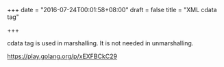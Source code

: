 +++
date = "2016-07-24T00:01:58+08:00"
draft = false
title = "XML cdata tag"

+++

cdata tag is used in marshalling. It is not needed in unmarshalling.

https://play.golang.org/p/xEXFBCkC29